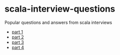 # scala-interview-questions
Popular questions and answers from scala interviews

- [part 1](https://github.com/provalentin/scala-interview-questions/blob/master/questions1.md)
- [part 2](https://github.com/provalentin/scala-interview-questions/blob/master/questions2.md)
- [part 3](https://github.com/provalentin/scala-interview-questions/blob/master/questions3.md)
- [part 4](https://github.com/provalentin/scala-interview-questions/blob/master/questions4.md)
